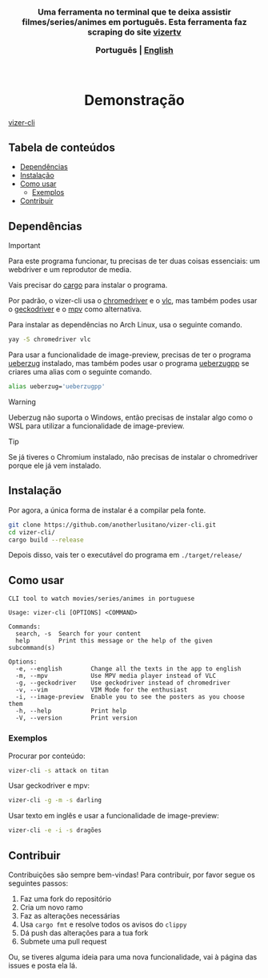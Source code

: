 <h3 align="center">
Uma ferramenta no terminal que te deixa assistir filmes/series/animes em português. Esta ferramenta faz scraping do site <a href="https://vizertv.in">vizertv</a>
    <p>
        <b>Português</b> |
        <a href="https://github.com/anotherlusitano/vizer-cli/blob/main/README.md">English</a>
    </p>
</h3>
<br>

<h1 align="center">
 Demonstração
</h1>

[vizer-cli](https://github.com/user-attachments/assets/6ef85494-1937-4ee3-bc40-a3e656c6ec38)

## Tabela de conteúdos

- [Dependências](#dependências)
- [Instalação](#instalação)
- [Como usar](#como-usar)
  - [Exemplos](#exemplos)
- [Contribuir](#contribuir)

## Dependências

> [!IMPORTANT]
> Para este programa funcionar, tu precisas de ter duas coisas essenciais: um webdriver e um reprodutor de media.
>
> Vais precisar do [cargo](https://doc.rust-lang.org/cargo/getting-started/installation.html) para instalar o programa.

Por padrão, o vizer-cli usa o [chromedriver](https://developer.chrome.com/docs/chromedriver) e o [vlc](https://www.videolan.org/vlc/), mas também podes usar o [geckodriver](https://github.com/mozilla/geckodriver/releases) e o [mpv](https://mpv.io/) como alternativa.

Para instalar as dependências no Arch Linux, usa o seguinte comando.

```sh
yay -S chromedriver vlc
```

Para usar a funcionalidade de image-preview, precisas de ter o programa [ueberzug](https://github.com/ueber-devel/ueberzug) instalado, mas também podes usar o programa [ueberzugpp](https://github.com/jstkdng/ueberzugpp) se criares uma alias com o seguinte comando.

```sh
alias ueberzug='ueberzugpp'
```

> [!WARNING]
> Ueberzug não suporta o Windows, então precisas de instalar algo como o WSL para utilizar a funcionalidade de image-preview.

> [!TIP]
> Se já tiveres o Chromium instalado, não precisas de instalar o chromedriver porque ele já vem instalado.

## Instalação

Por agora, a única forma de instalar é a compilar pela fonte.

```sh
git clone https://github.com/anotherlusitano/vizer-cli.git
cd vizer-cli/
cargo build --release
```

Depois disso, vais ter o executável do programa em `./target/release/`

## Como usar

```
CLI tool to watch movies/series/animes in portuguese

Usage: vizer-cli [OPTIONS] <COMMAND>

Commands:
  search, -s  Search for your content
  help        Print this message or the help of the given subcommand(s)

Options:
  -e, --english        Change all the texts in the app to english
  -m, --mpv            Use MPV media player instead of VLC
  -g, --geckodriver    Use geckodriver instead of chromedriver
  -v, --vim            VIM Mode for the enthusiast
  -i, --image-preview  Enable you to see the posters as you choose them
  -h, --help           Print help
  -V, --version        Print version
```

### Exemplos

Procurar por conteúdo:

```sh
vizer-cli -s attack on titan
```

Usar geckodriver e mpv:

```sh
vizer-cli -g -m -s darling
```

Usar texto em inglês e usar a funcionalidade de image-preview:

```sh
vizer-cli -e -i -s dragões
```

## Contribuir

Contribuições são sempre bem-vindas! Para contribuir, por favor segue os seguintes passos:

1. Faz uma fork do repositório
2. Cria um novo ramo
3. Faz as alterações necessárias
4. Usa `cargo fmt` e resolve todos os avisos do `clippy`
5. Dá push das alterações para a tua fork
6. Submete uma pull request

Ou, se tiveres alguma ideia para uma nova funcionalidade, vai à página das issues e posta ela lá.
